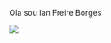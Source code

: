 Ola sou Ian Freire Borges
<link rel="stylesheet" type='text/css' href="https://cdn.jsdelivr.net/gh/devicons/devicon@latest/devicon.min.css" />
<div>
  <img style max-widht:20px; src="https://cdn.jsdelivr.net/gh/devicons/devicon@latest/icons/javascript/javascript-original.svg" />
</div>
